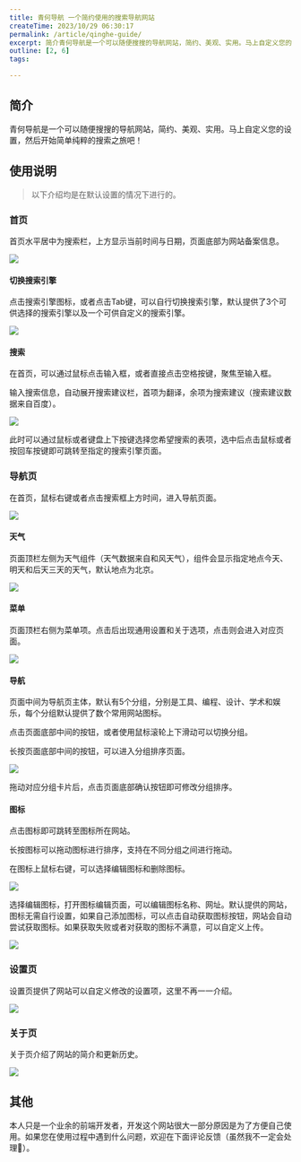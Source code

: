```yaml
---
title: 青何导航 一个简约使用的搜索导航网站
createTime: 2023/10/29 06:30:17
permalink: /article/qinghe-guide/
excerpt: 简介青何导航是一个可以随便搜搜的导航网站，简约、美观、实用。马上自定义您的设置，然后开始简单纯粹的搜索之旅吧！使用说明以下介绍均是在默认设置的情况下进行的。首页首页水平居中为搜索栏，上方显示当前时间与日期，页面底部为网站备案信息。切换搜索引擎点击搜索引擎图标，或者点击Tab键，可以自行切换搜索...
outline: [2, 6]
tags:

---
```

## 简介
青何导航是一个可以随便搜搜的导航网站，简约、美观、实用。马上自定义您的设置，然后开始简单纯粹的搜索之旅吧！

## 使用说明
> 以下介绍均是在默认设置的情况下进行的。
>

### 首页
首页水平居中为搜索栏，上方显示当前时间与日期，页面底部为网站备案信息。

![](../../.vuepress/public/images/1719738018072-fd29bcc6-fbb4-40c0-a991-4aba4c7babfe.png)

#### 切换搜索引擎
点击搜索引擎图标，或者点击Tab键，可以自行切换搜索引擎，默认提供了3个可供选择的搜索引擎以及一个可供自定义的搜索引擎。

![](../../.vuepress/public/images/1719738125564-62db3425-9d0b-46c6-82a5-0ec29249741d.png)

#### 搜索
在首页，可以通过鼠标点击输入框，或者直接点击空格按键，聚焦至输入框。

输入搜索信息，自动展开搜索建议栏，首项为翻译，余项为搜索建议（搜索建议数据来自百度）。

![](../../.vuepress/public/images/1719738147940-dda8741a-feb4-482d-a9b1-8c88d8319225.png)

此时可以通过鼠标或者键盘上下按键选择您希望搜索的表项，选中后点击鼠标或者按回车按键即可跳转至指定的搜索引擎页面。

### 导航页
在首页，鼠标右键或者点击搜索框上方时间，进入导航页面。

![](../../.vuepress/public/images/1719738103829-25ce29d2-84da-4b65-9921-8a2c47e0e350.png)

#### 天气
页面顶栏左侧为天气组件（天气数据来自和风天气），组件会显示指定地点今天、明天和后天三天的天气，默认地点为北京。

![](../../.vuepress/public/images/1719738206409-63fc74cc-f5cb-47f2-94fb-4ad988fea34f.png)

#### 菜单
页面顶栏右侧为菜单项。点击后出现通用设置和关于选项，点击则会进入对应页面。

![](../../.vuepress/public/images/1719738346927-f6c69b38-a9f4-4a61-8d81-e448e222a3b2.png)

#### 导航
页面中间为导航页主体，默认有5个分组，分别是工具、编程、设计、学术和娱乐，每个分组默认提供了数个常用网站图标。

点击页面底部中间的按钮，或者使用鼠标滚轮上下滑动可以切换分组。

长按页面底部中间的按钮，可以进入分组排序页面。

![](../../.vuepress/public/images/1719738672409-764ac81e-7688-48d8-9174-f592d656bce9.png)

拖动对应分组卡片后，点击页面底部确认按钮即可修改分组排序。

#### 图标
点击图标即可跳转至图标所在网站。

长按图标可以拖动图标进行排序，支持在不同分组之间进行拖动。

在图标上鼠标右键，可以选择编辑图标和删除图标。

![](../../.vuepress/public/images/1719738410977-962e2f14-f730-49d2-8db5-65f8fdf7c0a7.png)

选择编辑图标，打开图标编辑页面，可以编辑图标名称、网址。默认提供的网站，图标无需自行设置，如果自己添加图标，可以点击自动获取图标按钮，网站会自动尝试获取图标。如果获取失败或者对获取的图标不满意，可以自定义上传。

![](../../.vuepress/public/images/1719738431992-52ea8601-d25f-4627-9b3a-7430281b7478.png)

### 设置页
设置页提供了网站可以自定义修改的设置项，这里不再一一介绍。

![](../../.vuepress/public/images/1719738846858-7753c4ed-8096-4efa-9c4e-2cd16db9792b.png)

### 关于页
关于页介绍了网站的简介和更新历史。

![](../../.vuepress/public/images/1719738933686-29a07639-dfd3-4be8-b73c-18022935dbc5.png)

## 其他
本人只是一个业余的前端开发者，开发这个网站很大一部分原因是为了方便自己使用。如果您在使用过程中遇到什么问题，欢迎在下面评论反馈（虽然我不一定会处理🙂）。

